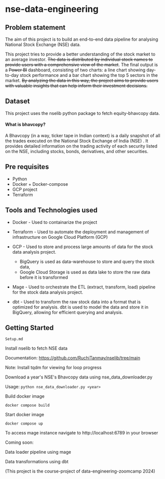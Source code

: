 # nse-data-engineering

## Problem statement
The aim of this project is to build an end-to-end data pipeline for analysing National Stock Exchange (NSE) data.

This project tries to provide  a better understanding of the stock market to an average investor. ~~The data is distributed by individual stock names  to provide users with a comprehensive view of the market~~. The final output is a ~~Power BI~~ dashboard, consisting of two charts: a line chart showing day-to-day stock performance and a bar chart showing the top 5 sectors in the  market. ~~By analyzing the data in this way, the project aims to provide users with valuable insights that can help inform their investment decisions.~~

## Dataset

This project uses the nselib python package to fetch equity-bhavcopy data.

#### What is bhavcopy?

A Bhavcopy (in a way, ticker tape in Indian context) is a daily snapshot of all the trades executed on the National Stock Exchange of India (NSE) . It provides detailed information on the trading activity of each security listed on the NSE, including stocks, bonds, derivatives, and other securities.

## Pre requisites

 * Python
 * Docker + Docker-compose
 * GCP project
 * Terraform

## Tools and Technologies used

 * Docker - Used to containarize the project

 * Terraform - Used to automate the deployment and management of infrastructure on Google Cloud Platform (GCP)

 * GCP - Used to store and process large amounts of data for the stock data analysis project. 
    * BigQuery is used as data-warehouse to store and query the stock data, 
    * Google Cloud Storage is used as data lake to store the raw data before it is transformed

 * Mage - Used to orchestrate the ETL (extract, transform, load) pipeline for the stock data analysis project.

 * dbt - Used to transform the raw stock data into a format that is optimized for analysis. dbt is used to model the data and store it in BigQuery, allowing for efficient querying and analysis.

## Getting Started

    Setup.md

Install nselib to fetch NSE data

Documentation: https://github.com/RuchiTanmay/nselib/tree/main

Note: Install tqdm for viewing for loop progress

Download a year's NSE's Bhavcopy data using nse_data_downloader.py

Usage: `python nse_data_downloader.py <year>`

Build docker image

`docker compose build`

Start docker image

`docker compose up`

To access mage instance navigate to http://localhost:6789 in your browser


Coming soon:

Data loader pipeline using mage

Data transformations using dbt


(This project is the course-project of data-engineering-zoomcamp 2024)